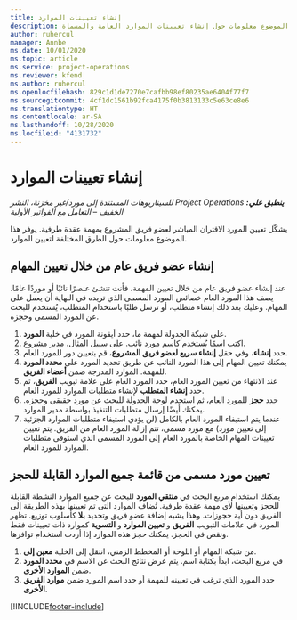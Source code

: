 ```yaml
---
title: إنشاء تعيينات الموارد
description: يوفر هذا الموضوع معلومات حول إنشاء تعيينات الموارد العامة والمسماة.
author: ruhercul
manager: Annbe
ms.date: 10/01/2020
ms.topic: article
ms.service: project-operations
ms.reviewer: kfend
ms.author: ruhercul
ms.openlocfilehash: 829c1d1de7270e7cafbb98ef80235ae6404f77f7
ms.sourcegitcommit: 4cf1dc1561b92fca4175f0b3813133c5e63ce8e6
ms.translationtype: HT
ms.contentlocale: ar-SA
ms.lasthandoff: 10/28/2020
ms.locfileid: "4131732"
---
```

# <a name="create-resource-assignments"></a>إنشاء تعيينات الموارد

_**ينطبق علي:** ‏‫Project Operations للسيناريوهات المستندة إلى مورد/غير مخزنة‬، ‏‫النشر الخفيف – التعامل مع الفواتير الأولية‬_


يشكّل تعيين المورد الاقتران المباشر لعضو فريق المشروع بمهمة عقدة طرفية. يوفر هذا الموضوع معلومات حول الطرق المختلفة لتعيين الموارد.

## <a name="create-a-generic-team-member-through-task-assignment"></a>إنشاء عضو فريق عام من خلال تعيين المهام


عند إنشاء عضو فريق عام من خلال تعيين المهمة، فأنت تنشئ عنصرًا نائبًا أو موردًا عامًا. يصف هذا المورد العام خصائص المورد المسمى الذي تريده في النهاية أن يعمل على المهام. وعليك بعد ذلك إنشاء متطلب، أو ترسل طلبًا باستخدام المتطلب، يُستخدم للبحث عن المورد المسمى وحجزه.

1. على شبكة الجدولة لمهمة ما، حدد أيقونة المورد في خلية **المورد**.
2. اكتب اسمًا يُستخدم كاسم مورد نائب. على سبيل المثال، مدير مشروع.
3. حدد **إنشاء**، وفي حقل **إنشاء سريع لعضو فريق المشروع**، قم بتعيين دور للمورد العام.
4. يمكنك تعيين المهام إلى هذا المورد النائب عن طريق تحديد المورد على **محدد المورد** للمهمة. الموارد المدرجة ضمن **أعضاء الفريق**.
5. عند الانتهاء من تعيين المورد العام، حدد المورد العام على علامة تبويب **الفريق**، ثم حدد **إنشاء المتطلب** لإنشاء متطلبات الموارد للمورد العام.
6. حدد **حجز** للمورد العام، ثم استخدم لوحة الجدولة للبحث عن مورد حقيقي وحجزه. يمكنك أيضًا إرسال متطلبات التنفيذ بواسطة مدير الموارد.
7. عندما يتم استيفاء المورد العام بالكامل (لن يؤدي استيفاء متطلبات الموارد الجزئية إلى تعيين مورد) مع مورد مسمى، تتم إزالة المورد العام من الفريق. يتم تعيين تعيينات المهام الخاصة بالمورد العام إلى المورد المسمى الذي استوفى متطلبات الموارد للمورد العام.

## <a name="assign-a-named-resource-from-the-list-of-all-bookable-resources"></a>تعيين مورد مسمى من قائمة جميع الموارد القابلة للحجز

يمكنك استخدام مربع البحث في **منتقي المورد** للبحث عن جميع الموارد النشطة القابلة للحجز وتعيينها لأي مهمة عقدة طرفية. تُضاف الموارد التي تم تعيينها بهذه الطريقة إلى الفريق دون أية حجوزات. وهذا يشبه إضافة عضو فريق وتحديد **بلا** كأسلوب توزيع. تظهر المورد في علامات التبويب **الفريق** و **تعيين الموارد** و **التسوية** كموارد ذات تعيينات فقط ونقص في الحجز. يمكنك حجز هذه الموارد إذا أردت استخدام توافرها.

1. من شبكة المهام أو اللوحة أو المخطط الزمني، انتقل إلى الخلية **معين إلى**.
2. في مربع البحث، ابدأ بكتابة اسم. يتم عرض نتائج البحث عن الاسم في **محدد المورد** ضمن **الموارد الأخرى**.
3. حدد المورد الذي ترغب في تعيينه للمهمة أو حدد اسم المورد ضمن **موارد الفريق الأخرى**.


[!INCLUDE[footer-include](../includes/footer-banner.md)]